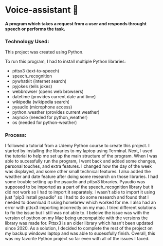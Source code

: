 # Voice-assistant    :microphone:

#### A program which takes a request from a user and responds throught speech or performs the task.
### Technology Used:
This project was created using Python. 

To run this program, I had to install multiple Python libraries:
- pttsx3 (text-to-speech)
- speech_recognition
- pywhatkit (internet search)
- pyjokes (tells jokes)
- webbrowser (opens web browsers)
- datetime (provides current date and time)
- wikipedia (wikipedia search)
- pyaudio (microphone access)
- python_weather (provides current weather)
- asyncio (needed for python_weather)
- os (needed for python-weather)

### Process: 
I followed a tutorial from a Udemy Python course to create this project. I started by installing the libraries to my laptop using Terminal. Next, I used the tutorial to help me set up the main structure of the program. When I was able to sucessfully run the program, I went back and added some changes, personal touches, and extra features. I changed how the day of the week was displayed, and some other small technical features. I also added the weather and date feature after doing some research on those libraries. I had some trouble setting up the pyaudio and pttsx3 libraries. Pyaudio was supposed to be imported as a part of the speech_recognition library but it did not work so I had to import it separately. I wasn't able to import it using just "pip3 install pyaudio" so I had to do some research and found that I needed to download it using homebrew which worked for me. I also had an error with pttsx3 importing incorrectly on my mac. I tried different solutions to fix the issue but I still was not able to. I beleive the issue was with the version of python on my Mac being uncompatible with the versions the library was made for. Pttsx3 is an older library which hasn't been updated since 2020. As a solution, I decided to complete the rest of the project on my backup windows laptop and was able to sucessfully finish. Overall, this was my favorite Python project so far even with all of the issues I faced. 
